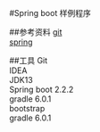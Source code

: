 #Spring boot 样例程序

##参考资料
[git](https://git-scm.com/docs)  
[spring](https://spring.io/projects/spring-boot)

##工具
Git  
IDEA  
JDK13  
Spring boot 2.2.2  
gradle 6.0.1  
bootstrap  
gradle 6.0.1  

